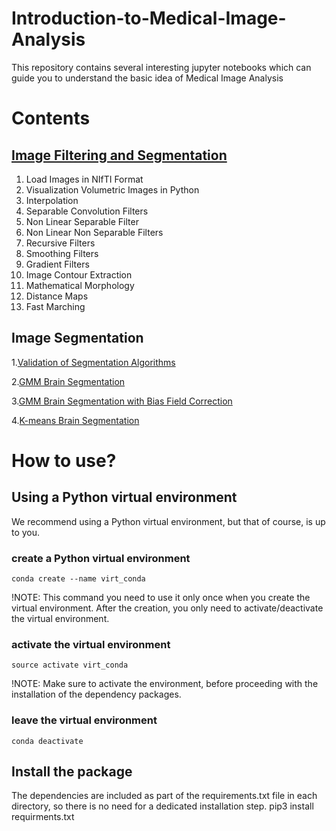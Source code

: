 # Introduction-to-Medical-Image-Analysis

This repository contains several interesting jupyter notebooks which can guide you to understand the basic idea of Medical Image Analysis

# Contents

## [Image Filtering and Segmentation](https://github.com/Huiyu-Li/Introduction-to-Medical-Image-Analysis/blob/main/Image%20Filtering%20and%20Segmentation/Image%20Filtering%20and%20Segmentation.ipynb)
1. Load Images in NIfTI Format
2. Visualization Volumetric Images in Python
3. Interpolation
4. Separable Convolution Filters
5. Non Linear Separable Filter
6. Non Linear Non Separable Filters
7. Recursive Filters
8. Smoothing Filters
9. Gradient Filters
10. Image Contour Extraction
11. Mathematical Morphology
12. Distance Maps
13. Fast Marching

## Image Segmentation
1.[Validation of Segmentation Algorithms](https://github.com/Huiyu-Li/Introduction-to-Medical-Image-Analysis/blob/main/Image%20Segmentation/Validation%20of%20segmentation%20algorithms.ipynb)

2.[GMM Brain Segmentation](https://github.com/Huiyu-Li/Introduction-to-Medical-Image-Analysis/blob/main/Image%20Segmentation/GMM%20Brain%20Segmentation.ipynb)

3.[GMM Brain Segmentation with Bias Field Correction](https://github.com/Huiyu-Li/Introduction-to-Medical-Image-Analysis/blob/main/Image%20Segmentation/GMM%20Brain%20Segmentation%20with%20Bias%20Field%20Correction.ipynb)

4.[K-means Brain Segmentation](https://github.com/Huiyu-Li/Introduction-to-Medical-Image-Analysis/blob/main/Image%20Segmentation/K-means%20Brain%20Segmentation.ipynb)

# How to use?
## Using a Python virtual environment
We recommend using a Python virtual environment, but that of course, is up to you. 
### create a Python virtual environment
```
conda create --name virt_conda
```
!NOTE: This command you need to use it only once when you create the virtual environment. After the creation, you only need to activate/deactivate the virtual environment.
### activate the virtual environment
```
source activate virt_conda 
```
!NOTE: Make sure to activate the environment, before proceeding with the installation of the dependency packages.
### leave the virtual environment
```
conda deactivate
```
## Install the package
The dependencies are included as part of the requirements.txt file in each directory, so there is no need for a dedicated installation step.
pip3 install requirments.txt